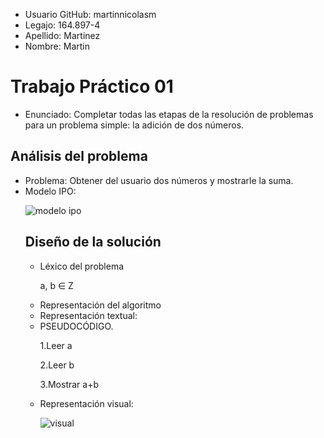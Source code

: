 <ul>
  <li>Usuario GitHub: martinnicolasm</li>
  <li>Legajo: 164.897-4</li>
  <li>Apellido: Martinez</li>
  <li>Nombre: Martin</li>
  </ul>
  
  <h1>Trabajo Práctico 01</h1>
  <ul>
  <li>Enunciado: Completar todas las etapas de la resolución de problemas para un problema
    simple: la adición de dos números.</li>
  </ul>

<h2>Análisis del problema</h2>
<ul>
   
  <li>Problema: Obtener del usuario dos números y mostrarle la suma.</li>
  
  <li>Modelo IPO:</li>
  
 ![modelo ipo](https://user-images.githubusercontent.com/37809641/38850656-c4c7f8ca-41e8-11e8-9321-35927098438c.png)

<h2>Diseño de la solución</h2>
<ul>
  <li>Léxico del problema</li>
  
  a, b ∈ Z
  
  <li>Representación del algoritmo</li>
  <li>Representación textual:</li>
  <li>PSEUDOCÓDIGO.</li>
  
  1.Leer a
  
  2.Leer b
  
  3.Mostrar a+b
  
  <li>Representación visual:</li> 
  
  ![visual](https://user-images.githubusercontent.com/37809641/38850053-0f063b2a-41e6-11e8-9c4b-fa99e9fc0c0e.png)
</ul>
